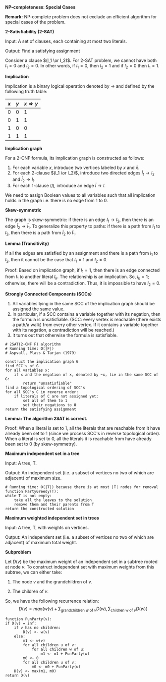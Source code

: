 **NP-completeness: Special Cases**

**Remark:** NP-complete problem does not exclude an efficient algorithm for special cases of the problem.

**2-Satisfiability (2-SAT)**

Input: A set of clauses, each containing at most two literals.

Output: Find a satisfying assignment

Consider a clause $(l_1 \or l_2)$. For 2-SAT problem, we cannot have both $l_1=0$ and $l_2 = 0$. In other words, if $l_1 = 0$, then $l_2 = 1$ and if $l_2 = 0$ then $l_1=1$.

**Implication**

Implication is a binary logical operation denoted by $\Rightarrow$ and defined by the following truth table:

| $x$  | $y$  | $x\Rightarrow y$ |
| ---- | ---- | ---------------- |
| 0    | 0    | 1                |
| 0    | 1    | 1                |
| 1    | 0    | 0                |
| 1    | 1    | 1                |

**Implication graph**

For a 2-CNF formula, its implication graph is constructed as follows:

1. For each variable $x$, introduce two vertices labeled by $x$ and $\bar{x}$.
2. For each 2-clause $(l_1 \or l_2)$, introduce two directed edges $\bar{l}_1 \rightarrow l_2$ and $\bar{l}_2 \rightarrow l_1$.
3. For each 1-clause $(l)$, introduce an edge $\bar{l} \rightarrow l$.

We need to assign Boolean values to all variables such that all implication holds in the graph i.e. there is no edge from 1 to 0.

**Skew-symmetric**

The graph is skew-symmetric: if there is an edge $l_1 \rightarrow l_2$, then there is an edge $\bar{l}_2 \rightarrow \bar{l}_1$.  To generalize this property to paths: if there is a path from $l_1$ to $l_2$, then there is a path from $\bar{l}_2$ to $\bar{l}_1$.

**Lemma (Transitivity)**

If all the edges are satisfied by an assignment and there is a path from $l_1$ to $l_2$, then it cannot be the case that $l_1=1$ and $l_2 = 0$. 

Proof: Based on implication graph, if $l_1=1$, then there is an edge connected from $l_1$ to another literal $l_k$. The relationship is an implication. So, $l_k =1$; otherwise, there will be a contradiction. Thus, it is impossible to have $l_2 = 0$.

**Strongly Connected Components (SCCs)**

1. All variables lying in the same SCC of the implication graph should be assigned the same value.
2. In particular, if a SCC contains a variable together with its negation, then the formula is unsatisfiable. (SCC: every vertex is reachable (there exists a path/a walk) from every other vertex. If it contains a variable together with its negation, a contradiction will be reached.)
3. It turns out that otherwise the formula is satisfiable.

```
# 2SAT(2-CNF F) algorithm
# Running time: O(|F|)
# Aspvall, Plass & Tarjan (1979)

construct the implication graph G
find SCC's of G
for all variables x:
	if x and the negation of x, denoted by ~x, lie in the same SCC of G:
		return "unsatisfiable"
find a topological ordering of SCC's
for all SCC's C in reverse order:
	if literals of C are not assigned yet:
		set all of them to 1
		set their negations to 0
return the satisfying assignment 
```

**Lemma: The algorithm 2SAT is correct.**

Proof: When a literal is set to 1, all the literals that are reachable from it have already been set to 1 (since we process SCC's in reverse topological order). When a literal is set to 0, all the literals it is reachable from have already been set to 0 (by skew-symmetry).

**Maximum independent set in a tree**

Input: A tree, T.

Output: An independent set (i.e. a subset of vertices no two of which are adjacent) of maximum size.

```
# Running time: O(|T|) because there is at most |T| nodes for removal
function PartyGreedy(T):
while T is not empty:
	take all the leaves to the solution
	remove them and their parents from T
return the constructed solution
```

**Maximum weighted independent set in trees**

Input: A tree, T, with weights on vertices.

Output: An independent set (i.e. a subset of vertices no two of which are adjacent) of maximum total weight.

**Subproblem**

Let $D(v)$ be the maximum weight of an independent set in a subtree rooted at node $v$. To construct independent set with maximum weights from this subtree, we can either take:

1. The node $v$ and the grandchildren of $v$.

2. The children of $v$.

So, we have the following recurrence relation: 
$$
D(v) = max\{w(v) + \sum_{\text{grandchildren } w \text{ of } v} D(w), \sum_{\text{children } w \text{ of } v}D(w)\}
$$



```
function FunParty(v):
if D(v) = inf:
	if v has no children:
		D(v) <- w(v)
	else:
		m1 <- w(v)
		for all children u of v:
			for all children w of u:
				m1 <- m1 + FunParty(w)
		m0 <- 0
		for all children u of v:
			m0 <- m0 + FunParty(u)
	D(v) <- max(m1, m0)
return D(v)
```

